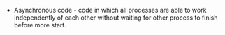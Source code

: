 * Asynchronous code - code in which all processes are able to work independently of each other without waiting for other process to finish before more start.
